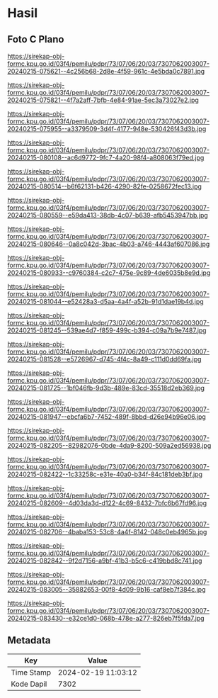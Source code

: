 # Hasil

## Foto C Plano

https://sirekap-obj-formc.kpu.go.id/03f4/pemilu/pdpr/73/07/06/20/03/7307062003007-20240215-075621--4c256b68-2d8e-4f59-961c-4e5bda0c7891.jpg

https://sirekap-obj-formc.kpu.go.id/03f4/pemilu/pdpr/73/07/06/20/03/7307062003007-20240215-075821--4f7a2aff-7bfb-4e84-91ae-5ec3a73027e2.jpg

https://sirekap-obj-formc.kpu.go.id/03f4/pemilu/pdpr/73/07/06/20/03/7307062003007-20240215-075955--a3379509-3d4f-4177-948e-530426f43d3b.jpg

https://sirekap-obj-formc.kpu.go.id/03f4/pemilu/pdpr/73/07/06/20/03/7307062003007-20240215-080108--ac6d9772-9fc7-4a20-98f4-a808063f79ed.jpg

https://sirekap-obj-formc.kpu.go.id/03f4/pemilu/pdpr/73/07/06/20/03/7307062003007-20240215-080514--b6f62131-b426-4290-82fe-0258672fec13.jpg

https://sirekap-obj-formc.kpu.go.id/03f4/pemilu/pdpr/73/07/06/20/03/7307062003007-20240215-080559--e59da413-38db-4c07-b639-afb5453947bb.jpg

https://sirekap-obj-formc.kpu.go.id/03f4/pemilu/pdpr/73/07/06/20/03/7307062003007-20240215-080646--0a8c042d-3bac-4b03-a746-4443af607086.jpg

https://sirekap-obj-formc.kpu.go.id/03f4/pemilu/pdpr/73/07/06/20/03/7307062003007-20240215-080933--c9760384-c2c7-475e-9c89-4de6035b8e9d.jpg

https://sirekap-obj-formc.kpu.go.id/03f4/pemilu/pdpr/73/07/06/20/03/7307062003007-20240215-081044--e52428a3-d5aa-4a4f-a52b-91d1dae19b4d.jpg

https://sirekap-obj-formc.kpu.go.id/03f4/pemilu/pdpr/73/07/06/20/03/7307062003007-20240215-081245--539ae4d7-f859-499c-b394-c09a7b9e7487.jpg

https://sirekap-obj-formc.kpu.go.id/03f4/pemilu/pdpr/73/07/06/20/03/7307062003007-20240215-081528--e5726967-d745-4f4c-8a49-c111d0dd69fa.jpg

https://sirekap-obj-formc.kpu.go.id/03f4/pemilu/pdpr/73/07/06/20/03/7307062003007-20240215-081725--1bf046fb-9d3b-489e-83cd-35518d2eb369.jpg

https://sirekap-obj-formc.kpu.go.id/03f4/pemilu/pdpr/73/07/06/20/03/7307062003007-20240215-081947--ebcfa6b7-7452-489f-8bbd-d26e94b96e06.jpg

https://sirekap-obj-formc.kpu.go.id/03f4/pemilu/pdpr/73/07/06/20/03/7307062003007-20240215-082205--82982076-0bde-4da9-8200-509a2ed56938.jpg

https://sirekap-obj-formc.kpu.go.id/03f4/pemilu/pdpr/73/07/06/20/03/7307062003007-20240215-082422--1c33258c-e31e-40a0-b34f-84c181deb3bf.jpg

https://sirekap-obj-formc.kpu.go.id/03f4/pemilu/pdpr/73/07/06/20/03/7307062003007-20240215-082609--4d03da3d-d122-4c69-8432-7bfc6b67fd96.jpg

https://sirekap-obj-formc.kpu.go.id/03f4/pemilu/pdpr/73/07/06/20/03/7307062003007-20240215-082706--4baba153-53c8-4a4f-8142-048c0eb4965b.jpg

https://sirekap-obj-formc.kpu.go.id/03f4/pemilu/pdpr/73/07/06/20/03/7307062003007-20240215-082842--9f2d7156-a9bf-41b3-b5c6-c419bbd8c741.jpg

https://sirekap-obj-formc.kpu.go.id/03f4/pemilu/pdpr/73/07/06/20/03/7307062003007-20240215-083005--35882653-00f8-4d09-9b16-caf8eb7f384c.jpg

https://sirekap-obj-formc.kpu.go.id/03f4/pemilu/pdpr/73/07/06/20/03/7307062003007-20240215-083430--e32ce1d0-068b-478e-a277-826eb7f5fda7.jpg


## Metadata

| Key        | Value               |
| ---------- | ------------------- |
| Time Stamp | 2024-02-19 11:03:12 |
| Kode Dapil | 7302                |



